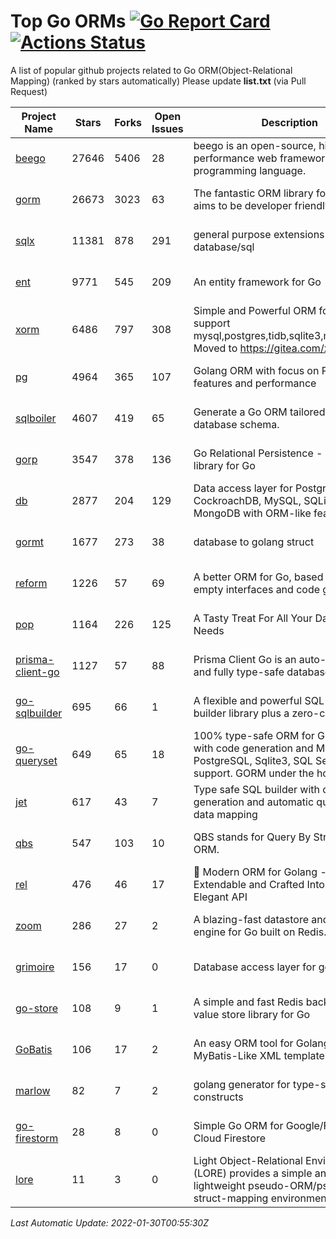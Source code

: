 # Top Go ORMs [![Go Report Card](https://goreportcard.com/badge/github.com/d-tsuji/awesome-go-orms)](https://goreportcard.com/report/github.com/d-tsuji/awesome-go-orms) [![Actions Status](https://github.com/d-tsuji/awesome-go-orms/workflows/CI/badge.svg)](https://github.com/d-tsuji/awesome-go-orms/actions)
A list of popular github projects related to Go ORM(Object-Relational Mapping) (ranked by stars automatically)
Please update **list.txt** (via Pull Request)

| Project Name | Stars | Forks | Open Issues | Description | Last Update |
| ------------ | ----- | ----- | ----------- | ----------- | ----------- |
| [beego](https://github.com/beego/beego) | 27646 | 5406 | 28 | beego is an open-source, high-performance web framework for the Go programming language. | 2022-01-29 13:34:52 |
| [gorm](https://github.com/go-gorm/gorm) | 26673 | 3023 | 63 | The fantastic ORM library for Golang, aims to be developer friendly | 2022-01-29 19:45:51 |
| [sqlx](https://github.com/jmoiron/sqlx) | 11381 | 878 | 291 | general purpose extensions to golang's database/sql | 2022-01-29 20:50:04 |
| [ent](https://github.com/ent/ent) | 9771 | 545 | 209 | An entity framework for Go | 2022-01-30 00:43:01 |
| [xorm](https://github.com/go-xorm/xorm) | 6486 | 797 | 308 | Simple and Powerful ORM for Go, support mysql,postgres,tidb,sqlite3,mssql,oracle, Moved to https://gitea.com/xorm/xorm | 2022-01-29 02:35:08 |
| [pg](https://github.com/go-pg/pg) | 4964 | 365 | 107 | Golang ORM with focus on PostgreSQL features and performance | 2022-01-27 23:45:12 |
| [sqlboiler](https://github.com/volatiletech/sqlboiler) | 4607 | 419 | 65 | Generate a Go ORM tailored to your database schema. | 2022-01-29 22:06:22 |
| [gorp](https://github.com/go-gorp/gorp) | 3547 | 378 | 136 | Go Relational Persistence - an ORM-ish library for Go | 2022-01-23 18:32:49 |
| [db](https://github.com/upper/db) | 2877 | 204 | 129 | Data access layer for PostgreSQL, CockroachDB, MySQL, SQLite and MongoDB with ORM-like features. | 2022-01-28 06:24:16 |
| [gormt](https://github.com/xxjwxc/gormt) | 1677 | 273 | 38 | database to golang struct | 2022-01-29 22:22:41 |
| [reform](https://github.com/go-reform/reform) | 1226 | 57 | 69 | A better ORM for Go, based on non-empty interfaces and code generation. | 2022-01-29 19:14:03 |
| [pop](https://github.com/gobuffalo/pop) | 1164 | 226 | 125 | A Tasty Treat For All Your Database Needs | 2022-01-29 09:12:22 |
| [prisma-client-go](https://github.com/prisma/prisma-client-go) | 1127 | 57 | 88 | Prisma Client Go is an auto-generated and fully type-safe database client | 2022-01-29 20:29:22 |
| [go-sqlbuilder](https://github.com/huandu/go-sqlbuilder) | 695 | 66 | 1 | A flexible and powerful SQL string builder library plus a zero-config ORM. | 2022-01-28 16:44:07 |
| [go-queryset](https://github.com/jirfag/go-queryset) | 649 | 65 | 18 | 100% type-safe ORM for Go (Golang) with code generation and MySQL, PostgreSQL, Sqlite3, SQL Server support. GORM under the hood. | 2022-01-25 07:08:05 |
| [jet](https://github.com/go-jet/jet) | 617 | 43 | 7 | Type safe SQL builder with code generation and automatic query result data mapping | 2022-01-28 05:30:50 |
| [qbs](https://github.com/coocood/qbs) | 547 | 103 | 10 | QBS stands for Query By Struct. A Go ORM. | 2022-01-25 00:31:55 |
| [rel](https://github.com/go-rel/rel) | 476 | 46 | 17 | :gem: Modern ORM for Golang - Testable, Extendable and Crafted Into a Clean and Elegant API | 2022-01-28 21:05:46 |
| [zoom](https://github.com/albrow/zoom) | 286 | 27 | 2 | A blazing-fast datastore and querying engine for Go built on Redis. | 2022-01-24 13:36:50 |
| [grimoire](https://github.com/Fs02/grimoire) | 156 | 17 | 0 | Database access layer for golang | 2022-01-26 00:04:07 |
| [go-store](https://github.com/gosuri/go-store) | 108 | 9 | 1 | A simple and fast Redis backed key-value store library for Go | 2022-01-24 12:17:34 |
| [GoBatis](https://github.com/runner-mei/GoBatis) | 106 | 17 | 2 | An easy ORM tool for Golang, support MyBatis-Like XML template SQL | 2022-01-09 05:13:48 |
| [marlow](https://github.com/dadleyy/marlow) | 82 | 7 | 2 | golang generator for type-safe sql api constructs | 2021-09-29 00:13:39 |
| [go-firestorm](https://github.com/jschoedt/go-firestorm) | 28 | 8 | 0 | Simple Go ORM for Google/Firebase Cloud Firestore | 2022-01-23 18:31:50 |
| [lore](https://github.com/abrahambotros/lore) | 11 | 3 | 0 | Light Object-Relational Environment (LORE) provides a simple and lightweight pseudo-ORM/pseudo-struct-mapping environment for Go | 2022-01-23 18:33:17 |

*Last Automatic Update: 2022-01-30T00:55:30Z*